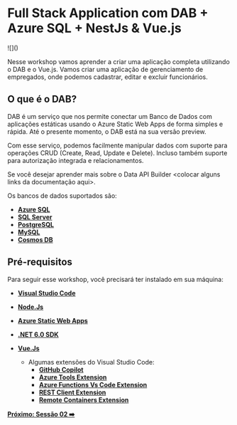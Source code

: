 # Full Stack Application com DAB + Azure SQL + NestJs & Vue.js

<some image here>
![]()

Nesse workshop vamos aprender a criar uma aplicação completa utilizando o DAB e o Vue.js. Vamos criar uma aplicação de gerenciamento de empregados, onde podemos cadastrar, editar e excluir funcionários.

## O que é o DAB?

DAB é um serviço que nos permite conectar um Banco de Dados com aplicações estáticas usando o Azure Static Web Apps de forma simples e rápida. Até o presente momento, o DAB está na sua versão preview. 

Com esse serviço, podemos facilmente manipular dados com suporte para operações CRUD (Create, Read, Update e Delete). Incluso também suporte para autorização integrada e relacionamentos. 

Se você desejar aprender mais sobre o Data API Builder  <colocar alguns links da documentação aqui>.

Os bancos de dados suportados são:

- **[Azure SQL](https://azure.microsoft.com/products/azure-sql/?WT.mc_id=javascript-75515-gllemos)** 
- **[SQL Server](https://www.microsoft.com/sql-server/sql-server-downloads?WT.mc_id=javascript-75515-gllemos)**
- **[PostgreSQL](https://www.postgresql.org/)** 
- **[MySQL](https://www.mysql.com/)**
- **[Cosmos DB](https://azure.microsoft.com/products/cosmos-db/?WT.mc_id=javascript-75515-gllemos)**

## Pré-requisitos

Para seguir esse workshop, você precisará ter instalado em sua máquina:

- **[Visual Studio Code](https://code.visualstudio.com/?WT.mc_id=javascript-75515-gllemos)**
- **[Node.Js](https://nodejs.org/en/)**
- **[Azure Static Web Apps](https://azure.microsoft.com/services/app-service/static/?WT.mc_id=javascript-75515-gllemos)** 
- **[.NET 6.0 SDK](https://learn.microsoft.com/azure/azure-functions/?WT.mc_id=javascript-75515-gllemos)** 

- **[Vue.Js](https://vuejs.org/)** 
  - Algumas extensões do Visual Studio Code:
    - **[GitHub Copilot](https://marketplace.visualstudio.com/items?itemName=GitHub.copilot&WT.mc_id=javascript-75515-gllemos)**
    - **[Azure Tools Extension](https://marketplace.visualstudio.com/items?itemName=ms-vscode.vscode-node-azure-pack&WT.mc_id=javascript-75515-gllemos)**
    - **[Azure Functions Vs Code Extension](https://github.com/Azure/azure-functions-core-tools)**
    - **[REST Client Extension](https://marketplace.visualstudio.com/items?itemName=humao.rest-client&WT.mc_id=javascript-75515-gllemos)**
    - **[Remote Containers Extension](https://marketplace.visualstudio.com/items?itemName=ms-vscode-remote.remote-containers&WT.mc_id=javascript-75515-gllemos)**
    
**[Próximo: Sessão 02 ➡️](./02-session.md)**





